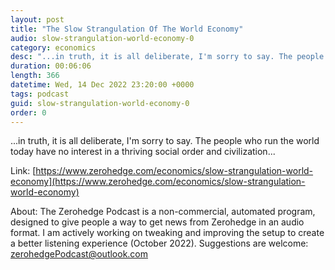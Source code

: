 ```yaml
---
layout: post
title: "The Slow Strangulation Of The World Economy"
audio: slow-strangulation-world-economy-0
category: economics
desc: "...in truth, it is all deliberate, I'm sorry to say. The people who run the world today have no interest in a thriving social order and civilization..."
duration: 00:06:06
length: 366
datetime: Wed, 14 Dec 2022 23:20:00 +0000
tags: podcast
guid: slow-strangulation-world-economy-0
order: 0
---
```

...in truth, it is all deliberate, I'm sorry to say. The people who run the world today have no interest in a thriving social order and civilization...

Link: [https://www.zerohedge.com/economics/slow-strangulation-world-economy](https://www.zerohedge.com/economics/slow-strangulation-world-economy)

About: The Zerohedge Podcast is a non-commercial, automated program, designed to give people a way to get news from Zerohedge in an audio format.  I am actively working on tweaking and improving the setup to create a better listening experience (October 2022).  Suggestions are welcome: [zerohedgePodcast@outlook.com](mailto:zerohedgePodcast@outlook.com)